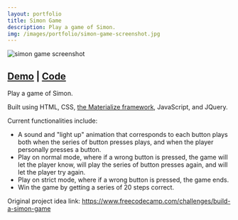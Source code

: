 ```yaml
---
layout: portfolio
title: Simon Game
description: Play a game of Simon.
img: /images/portfolio/simon-game-screenshot.jpg
---
```



<div class="center">
	<img src="{{ site.baseurl }}/images/portfolio/simon-game-screenshot.jpg" alt="simon game screenshot" title="free code camp simon game" class="portfolio-image"/>
</div>

<h2 class="center"><a href="https://bethqiang.github.io/simon-game/" target="_blank">Demo</a> | <a href="https://github.com/bethqiang/simon-game" target="_blank">Code</a></h2>

<p>Play a game of Simon.</p>

<p>Built using HTML, CSS, <a href="http://materializecss.com/" target="_blank">the Materialize framework</a>, JavaScript, and JQuery.</p>

<p>Current functionalities include:</p>
<ul>
	<li>A sound and "light up" animation that corresponds to each button plays both when the series of button presses plays, and when the player personally presses a button.</li>
	<li>Play on normal mode, where if a wrong button is pressed, the game will let the player know, will play the series of button presses again, and will let the player try again.</li>
	<li>Play on strict mode, where if a wrong button is pressed, the game ends.</li>
	<li>Win the game by getting a series of 20 steps correct.</li>
</ul>

<p>Original project idea link: <a href="https://www.freecodecamp.com/challenges/build-a-simon-game" target="_blank">https://www.freecodecamp.com/challenges/build-a-simon-game</a></p>
